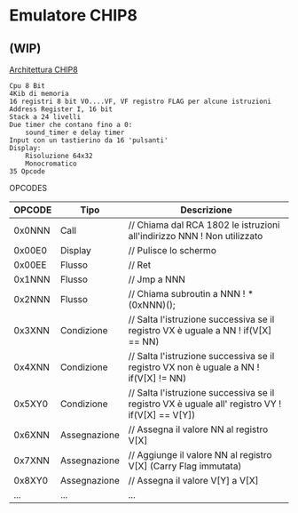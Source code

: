 # Emulatore CHIP8
## (WIP)
[Architettura CHIP8](https://en.wikipedia.org/wiki/CHIP-8#Virtual_machine_description)

    Cpu 8 Bit
    4Kib di memoria
    16 registri 8 bit V0....VF, VF registro FLAG per alcune istruzioni
    Address Register I, 16 bit
    Stack a 24 livelli
    Due timer che contano fino a 0:
        sound_timer e delay timer
    Input con un tastierino da 16 'pulsanti'
    Display:
        Risoluzione 64x32
        Monocromatico
    35 Opcode



OPCODES

| OPCODE | Tipo | Descrizione |
| ----- | ----- | ----- |
| 0x0NNN | Call | // Chiama dal RCA 1802 le istruzioni all'indirizzo NNN ! Non utilizzato |
| 0x00E0 | Display | // Pulisce lo schermo |
| 0x00EE | Flusso | // Ret |
| 0x1NNN | Flusso | // Jmp a NNN |
| 0x2NNN | Flusso | // Chiama subroutin a NNN ! *(0xNNN)(); |
| 0x3XNN | Condizione | // Salta l'istruzione successiva se il registro VX è uguale a NN ! if(V[X] == NN) |
| 0x4XNN | Condizione | // Salta l'istruzione successiva se il registro VX non è uguale a NN ! if(V[X] != NN) |
| 0x5XY0 | Condizione | // Salta l'istruzione successiva se il registro VX è uguale all' registro VY ! if(V[X] == V[Y]) |
| 0x6XNN | Assegnazione | // Assegna il valore NN al registro V[X] |
| 0x7XNN | Assegnazione | // Aggiunge il valore NN al registro V[X] (Carry Flag immutata) |
| 0x8XY0 | Assegnazione | // Assegna il valore V[Y] a V[X] |
| ... | ... | ... |